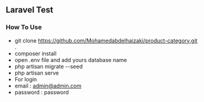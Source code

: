 ## Laravel Test

### How To Use

-   git clone https://github.com/Mohamedabdelhaizaki/product-category.git .
-   composer install
-   open .env file and add yours database name
-   php artisan migrate --seed
-   php artisan serve
-   For login
-   email : admin@admin.com
-   password : password
